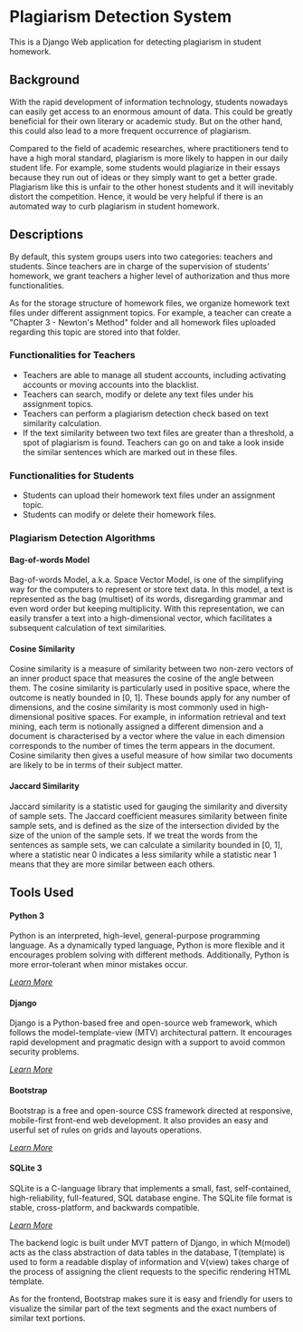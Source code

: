 # Plagiarism Detection System
This is a Django Web application for detecting plagiarism in student homework.

## Background

With the rapid development of information technology, students nowadays can easily get access to an enormous amount of data. This could be greatly beneficial for their own literary or academic study. But on the other hand, this could also lead to a more frequent occurrence of plagiarism. <br/>

Compared to the field of academic researches, where practitioners tend to have a high moral standard, plagiarism is more likely to happen in our daily student life. For example, some students would plagiarize in their essays because they run out of ideas or they simply want to get a better grade. Plagiarism like this is unfair to the other honest students and it will inevitably distort the competition. Hence, it would be very helpful if there is an automated way to curb plagiarism in student homework.

## Descriptions

By default, this system groups users into two categories: teachers and students. Since teachers are in charge of the supervision of students' homework, we grant teachers a higher level of authorization and thus more functionalities.

As for the storage structure of homework files, we organize homework text files under different assignment topics. For example, a teacher can create a "Chapter 3 - Newton's Method" folder and all homework files uploaded regarding this topic are stored into that folder.

### Functionalities for Teachers

- Teachers are able to manage all student accounts, including activating accounts or moving accounts into the blacklist.
- Teachers can search, modify or delete any text files under his assignment topics.
- Teachers can perform a plagiarism detection check based on text similarity calculation.
- If the text similarity between two text files are greater than a threshold, a spot of plagiarism is found. Teachers can go on and take a look inside the similar sentences which are marked out in these files.

### Functionalities for Students

- Students can upload their homework text files under an assignment topic.
- Students can modify or delete their homework files.

### Plagiarism Detection Algorithms

#### Bag-of-words Model

Bag-of-words Model, a.k.a. Space Vector Model, is one of the simplifying way for the computers to represent or store text data. In this model, a text is represented as the bag (multiset) of its words, disregarding grammar and even word order but keeping multiplicity. With this representation, we can easily transfer a text into a high-dimensional vector, which facilitates a subsequent calculation of text similarities.

#### Cosine Similarity

Cosine similarity is a measure of similarity between two non-zero vectors of an inner product space that measures the cosine of the angle between them. The cosine similarity is particularly used in positive space, where the outcome is neatly bounded in [0, 1]. These bounds apply for any number of dimensions, and the cosine similarity is most commonly used in high-dimensional positive spaces. For example, in information retrieval and text mining, each term is notionally assigned a different dimension and a document is characterised by a vector where the value in each dimension corresponds to the number of times the term appears in the document. Cosine similarity then gives a useful measure of how similar two documents are likely to be in terms of their subject matter.

#### Jaccard Similarity

Jaccard similarity is a statistic used for gauging the similarity and diversity of sample sets. The Jaccard coefficient measures similarity between finite sample sets, and is defined as the size of the intersection divided by the size of the union of the sample sets. If we treat the words from the sentences as sample sets, we can calculate a similarity bounded in [0, 1], where a statistic near 0 indicates a less similarity while a statistic near 1 means that they are more similar between each others.

## Tools Used
#### Python 3
Python is an interpreted, high-level, general-purpose programming language. As a dynamically typed language, Python is more flexible and it encourages problem solving with different methods. Additionally, Python is more error-tolerant when minor mistakes occur.

*[Learn More](https://www.python.org/)*

#### Django
Django is a Python-based free and open-source web framework, which follows the model-template-view (MTV) architectural pattern. It encourages rapid development and pragmatic design with a support to avoid common security problems.

*[Learn More](https://www.djangoproject.com/)*

#### Bootstrap
Bootstrap is a free and open-source CSS framework directed at responsive, mobile-first front-end web development. It also provides an easy and userful set of rules on grids and layouts operations.

*[Learn More](https://getbootstrap.com/)*

#### SQLite 3
SQLite is a C-language library that implements a small, fast, self-contained, high-reliability, full-featured, SQL database engine. The SQLite file format is stable, cross-platform, and backwards compatible.

*[Learn More](https://www.sqlite.org/index.html)*

The backend logic is built under MVT pattern of Django, in which M(model) acts as the class abstraction of data tables in the database, T(template) is used to form a readable display of information and V(view) takes charge of the process of assigning the client requests to the specific rendering HTML template.

As for the frontend, Bootstrap makes sure it is easy and friendly for users to visualize the similar part of the text segments and the exact numbers of similar text portions.
